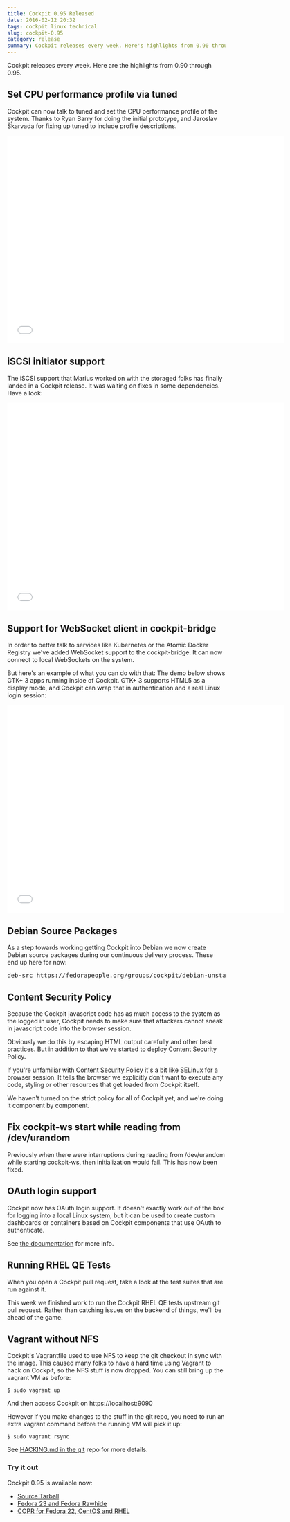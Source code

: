 ```yaml
---
title: Cockpit 0.95 Released
date: 2016-02-12 20:32
tags: cockpit linux technical
slug: cockpit-0.95
category: release
summary: Cockpit releases every week. Here's highlights from 0.90 through 0.95
---
```


Cockpit releases every week. Here are the highlights from 0.90 through 0.95.


Set CPU performance profile via tuned
-------------------------------------

Cockpit can now talk to tuned and set the CPU performance profile of the
system. Thanks to Ryan Barry for doing the initial prototype, and
Jaroslav Škarvada for fixing up tuned to include profile descriptions.

<iframe width="640" height="480" src="//youtube.com/embed/u1ba4aQkueA?rel=0" frameborder="0" allowfullscreen></iframe>


iSCSI initiator support
-----------------------

The iSCSI support that Marius worked on with the storaged folks has
finally landed in a Cockpit release. It was waiting on fixes in some
dependencies. Have a look:

<iframe width="640" height="480" src="//youtube.com/embed/N1Lw2OVLDoo?rel=0" frameborder="0" allowfullscreen></iframe>


Support for WebSocket client in cockpit-bridge
----------------------------------------------

In order to better talk to services like Kubernetes or the Atomic Docker
Registry we've added WebSocket support to the cockpit-bridge. It can now
connect to local WebSockets on the system.

But here's an example of what you can do with that: The demo below shows
GTK+ 3 apps running inside of Cockpit. GTK+ 3 supports HTML5 as a
display mode, and Cockpit can wrap that in authentication and a real
Linux login session:

<iframe width="640" height="480" src="//youtube.com/embed/6ZbTYj3xzzg?rel=0" frameborder="0" allowfullscreen></iframe>


Debian Source Packages
----------------------

As a step towards working getting Cockpit into Debian we now create
Debian source packages during our continuous delivery process. These end
up here for now:

<pre>
deb-src https://fedorapeople.org/groups/cockpit/debian-unstable ./
</pre>


Content Security Policy
-----------------------

Because the Cockpit javascript code has as much access to the system as
the logged in user, Cockpit needs to make sure that attackers cannot
sneak in javascript code into the browser session.

Obviously we do this by escaping HTML output carefully and other best
practices. But in addition to that we've started to deploy Content
Security Policy.

If you're unfamiliar with [Content Security Policy](https://en.wikipedia.org/wiki/Content_Security_Policy)
 it's a bit like SELinux for a browser session. It tells the browser we explicitly don't
want to execute any code, styling or other resources that get loaded
from Cockpit itself.

We haven't turned on the strict policy for all of Cockpit yet, and we're
doing it component by component.


Fix cockpit-ws start while reading from /dev/urandom
----------------------------------------------------

Previously when there were interruptions during reading from
/dev/urandom while starting cockpit-ws, then initialization would fail.
This has now been fixed.


OAuth login support
-------------------

Cockpit now has OAuth login support. It doesn't exactly work out of the
box for logging into a local Linux system, but it can be used to create
custom dashboards or containers based on Cockpit components that use
OAuth to authenticate.

See [the documentation](https://rawgit.com/cockpit-project/cockpit/master/doc/authentication.md)
for more info.


Running RHEL QE Tests
---------------------

When you open a Cockpit pull request, take a look at the test suites
that are run against it.

This week we finished work to run the Cockpit RHEL QE tests upstream git
pull request. Rather than catching issues on the backend of things,
we'll be ahead of the game.


Vagrant without NFS
-------------------

Cockpit's Vagrantfile used to use NFS to keep the git checkout in sync
with the image. This caused many folks to have a hard time using Vagrant
to hack on Cockpit, so the NFS stuff is now dropped. You can still bring
up the vagrant VM as before:

```unknown
$ sudo vagrant up
```

And then access Cockpit on https://localhost:9090

However if you make changes to the stuff in the git repo, you need to
run an extra vagrant command before the running VM will pick it up:

```unknown
$ sudo vagrant rsync
```

See [HACKING.md in the git](https://rawgit.com/cockpit-project/cockpit/master/HACKING.md)
repo for more details.


### Try it out

Cockpit 0.95 is available now:

 * [Source Tarball](https://github.com/cockpit-project/cockpit/releases/tag/0.95)
 * [Fedora 23 and Fedora Rawhide](https://bodhi.fedoraproject.org/updates/cockpit-0.95-1.fc23)
 * [COPR for Fedora 22, CentOS and RHEL](https://copr.fedoraproject.org/coprs/g/cockpit/cockpit-preview/)

